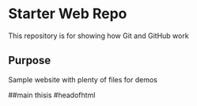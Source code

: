 # Starter Web Repo

This repository is for showing how Git and GitHub work

## Purpose

Sample website with plenty of files for demos

##main
thisis
#headofhtml